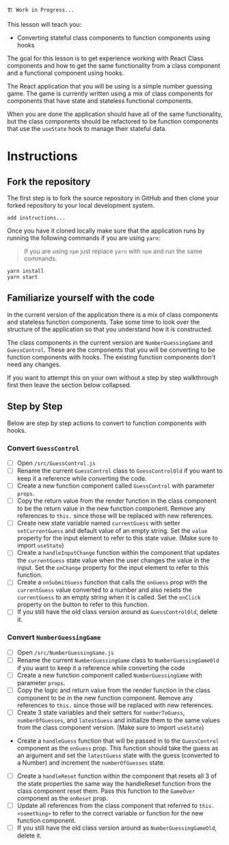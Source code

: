 ```
🏗️ Work in Progress...
```
This lesson will teach you:
- Converting stateful class components to function components using hooks

The goal for this lesson is to get experience working with React Class components and how to get the same functionality from a class component and a functional component using hooks.

The React application that you will be using is a simple number guessing game. The game is currently written using a mix of class components for components that have state and stateless functional components.

When you are done the application should have all of the same functionality, but the class components should be refactored to be function components that use the `useState` hook to manage their stateful data.

# Instructions

## Fork the repository

The first step is to fork the source repository in GitHub and then clone your forked repository to your local development system.

```
add instructions...
```

Once you have it cloned locally make sure that the application runs by running the following commands if you are using `yarn`:

> If you are using `npm` just replace `yarn` with `npm` and run the same commands.


```
yarn install
yarn start
```

## Familiarize yourself with the code

In the current version of the application there is a mix of class components and stateless function components.
Take some time to look over the structure of the application so that you understand how it is constructed.

The class components in the current version are `NumberGuessingGame` and `GuessControl`. These are the components that you will be converting to be function components with hooks. The existing function components don't need any changes.

If you want to attempt this on your own without a step by step walkthrough first then leave the section below collapsed.

## Step by Step

Below are step by step actions to convert to function components with hooks.

### Convert `GuessControl`

- [ ] Open `/src/GuessControl.js`
- [ ] Rename the current `GuessControl` class to `GuessControlOld` if you want to keep it a reference while converting the code.
- [ ] Create a new function component called `GuessControl` with parameter `props`.
- [ ] Copy the return value from the render function in the class component to be the return value in the new function component. Remove any references to `this.` since those will be replaced with new references.
- [ ] Create new state variable named `currentGuess` with setter `setCurrentGuess` and default value of an empty string. Set the `value` property for the input element to refer to this state value. (Make sure to import `useState`)
- [ ] Create a `handleInputChange` function within the component that updates the `currentGuess` state value when the user changes the value in the input. Set the `onChange` property for the input element to refer to this function.
- [ ] Create a `onSubmitGuess` function that calls the `onGuess` prop with the `currentGuess` value converted to a number and also resets the `currentGuess` to an empty string when it is called. Set the `onClick` property on the button to refer to this function.
- [ ] If you still have the old class version around as `GuessControlOld`, delete it.

### Convert `NumberGuessingGame`

- [ ] Open `/src/NumberGuessingGame.js`
- [ ] Rename the current `NumberGuessingGame` class to `NumberGuessingGameOld` if you want to keep it a reference while converting the code
- [ ] Create a new function component called `NumberGuessingGame` with parameter `props`.
- [ ] Copy the logic and return value from the render function in the class component to be in the new function component. Remove any references to `this.` since those will be replaced with new references.
- [ ] Create 3 state variables and their setters for `numberToGuess`, `numberOfGuesses`, and `latestGuess` and initialize them to the same values from the class component version. (Make sure to import `useState`)
- Create a `handleGuess` function that will be passed in to the `GuessControl` component as the `onGuess` prop. This function should take the guess as an argument and set the `latestGuess` state with the guess (converted to a Number) and increment the `numberOfGuesses` state. 
- [ ] Create a `handleReset` function within the component that resets all 3 of the state properties the same way the handleReset function from the class component reset them. Pass this function to the `GameOver` component as the `onReset` prop.
- [ ] Update all references from the class component that referred to `this.<something>` to refer to the correct variable or function for the new function component.
- [ ] If you still have the old class version around as `NumberGuessingGameOld`, delete it.
